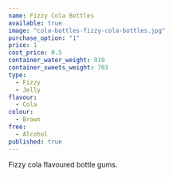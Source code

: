 ```yaml
---
name: Fizzy Cola Bottles
available: true
image: "cola-bottles-fizzy-cola-bottles.jpg"
purchase_option: "1"
price: 1
cost_price: 0.5
container_water_weight: 919
container_sweets_weight: 703
type: 
  - Fizzy
  - Jelly
flavour: 
  - Cola
colour: 
  - Brown
free: 
  - Alcohol
published: true
---
```

Fizzy cola flavoured bottle gums.